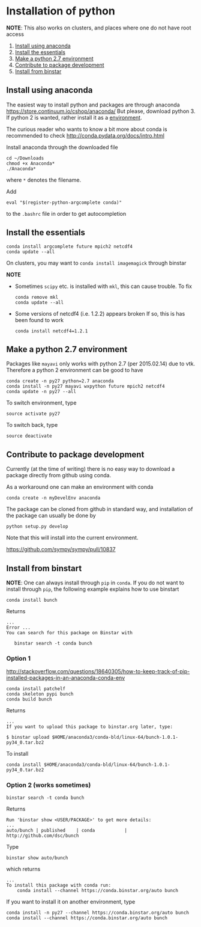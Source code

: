 # Installation of python

**NOTE**: This also works on clusters, and places where one do not have root
access

1. [Install using anaconda](#install-using-anaconda)
2. [Install the essentials](#install-the-essentials)
3. [Make a python 2.7 environment](#make-a-python-2.7-environment)
4. [Contribute to package development](#contribute-to-package-development)
5. [Install from binstar](#install-from-binstar)

## Install using anaconda
The easiest way to install python and packages are through anaconda
https://store.continuum.io/cshop/anaconda/
But please, download python 3. If python 2 is wanted, rather install it as a
[environment](make-a-python-2.7-environment).

The curious reader who wants to know a bit more about conda is recommended to
check http://conda.pydata.org/docs/intro.html

Install anaconda through the downloaded file
```
cd ~/Downloads
chmod +x Anaconda*
./Anaconda*
```
where `*` denotes the filename.

Add
```
eval "$(register-python-argcomplete conda)"
```
to the `.bashrc` file in order to get autocompletion

## Install the essentials
```
conda install argcomplete future mpich2 netcdf4
conda update --all
```
On clusters, you may want to `conda install imagemagick` through binstar

**NOTE**
* Sometimes `scipy` etc. is installed with `mkl`, this can cause trouble. To fix
  ```
  conda remove mkl
  conda update --all
  ```
* Some versions of netcdf4 (i.e. 1.2.2) appears broken
  If so, this is has been found to work
  ```
  conda install netcdf4=1.2.1
  ```

## Make a python 2.7 environment
Packages like `mayavi` only works with python 2.7 (per 2015.02.14) due to vtk.
Therefore a python 2 environment can be good to have
```
conda create -n py27 python=2.7 anaconda
conda install -n py27 mayavi wxpython future mpich2 netcdf4
conda update -n py27 --all
```
To switch environment, type
```
source activate py27
```
To switch back, type
```
source deactivate
```

## Contribute to package development
Currently (at the time of writing) there is no easy way to download a package
directly from github using conda.

As a workaround one can make an environment with conda

```
conda create -n myDevelEnv anaconda
```

The package can be cloned from github in standard way, and installation of the
package can usually be done by

```
python setup.py develop
```

Note that this will install into the current environment.

https://github.com/sympy/sympy/pull/10837

## Install from binstart
**NOTE**: One can always install through `pip` in `conda`.
If you do not want to install through `pip`, the following example explains how
to use binstart

```
conda install bunch
```
Returns
```
...
Error ...
You can search for this package on Binstar with

   binstar search -t conda bunch
```

### Option 1
http://stackoverflow.com/questions/18640305/how-to-keep-track-of-pip-installed-packages-in-an-anaconda-conda-env
```
conda install patchelf
conda skeleton pypi bunch
conda build bunch
```
Returns
```
...
If you want to upload this package to binstar.org later, type:

$ binstar upload $HOME/anaconda3/conda-bld/linux-64/bunch-1.0.1-py34_0.tar.bz2
```
To install
```
conda install $HOME/anaconda3/conda-bld/linux-64/bunch-1.0.1-py34_0.tar.bz2
```

### Option 2 (works sometimes)
```
binstar search -t conda bunch
```
Returns
```
Run 'binstar show <USER/PACKAGE>' to get more details:
...
auto/bunch | published    | conda           | http://github.com/dsc/bunch
```
Type
```
binstar show auto/bunch
```
which returns
```
...
To install this package with conda run:
    conda install --channel https://conda.binstar.org/auto bunch
```
If you want to install it on another environment, type
```
conda install -n py27 --channel https://conda.binstar.org/auto bunch
conda install --channel https://conda.binstar.org/auto bunch
```
